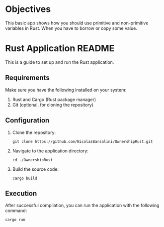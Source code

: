 # Objectives

This basic app shows how you should use primitive and non-primitive variables in Rust.
When you have to borrow or copy some value.

# Rust Application README

This is a guide to set up and run the Rust application.

## Requirements

Make sure you have the following installed on your system:

1. Rust and Cargo (Rust package manager)
2. Git (optional, for cloning the repository)

## Configuration

1. Clone the repository:

       git clone https://github.com/NicolasBarsalini/OwnershipRust.git

2. Navigate to the application directory:

       cd ./OwnershipRust

3. Build the source code:

       cargo build

## Execution

After successful compilation, you can run the application with the following command:

    cargo run
